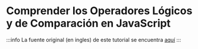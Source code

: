 # Comprender los Operadores Lógicos y de Comparación en JavaScript

:::info
La fuente original (en ingles) de este tutorial se encuentra [aquí](https://www.digitalocean.com/community/tutorials/understanding-comparison-and-logical-operators-in-javascript)
:::
